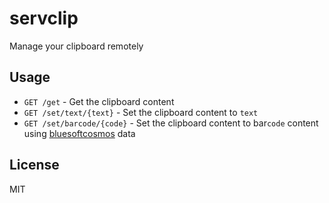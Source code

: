 # servclip

Manage your clipboard remotely

## Usage

- `GET /get` - Get the clipboard content
- `GET /set/text/{text}` - Set the clipboard content to `text`
- `GET /set/barcode/{code}` - Set the clipboard content to bar`code` content using [bluesoftcosmos](https://gitlab.com/lurlo/bluesoftcosmos) data

## License

MIT
